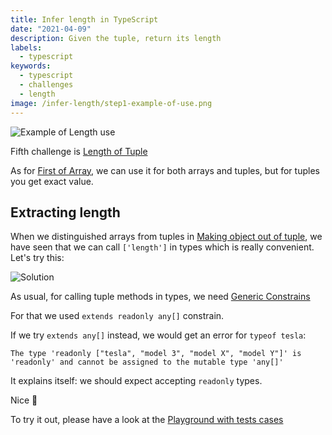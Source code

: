 ```yaml
---
title: Infer length in TypeScript
date: "2021-04-09"
description: Given the tuple, return its length
labels:
  - typescript
keywords:
  - typescript
  - challenges
  - length
image: /infer-length/step1-example-of-use.png
---
```


![Example of Length use](/infer-length/step1-example-of-use.png)

Fifth challenge is [Length of Tuple](https://github.com/type-challenges/type-challenges/blob/master/questions/18-easy-tuple-length/README.md)

As for [First of Array](/2021-04-08-infer-first-element/), we can use it for both arrays and tuples, but for tuples you get exact value.

## Extracting length

When we distinguished arrays from tuples in [Making object out of tuple](/2021-04-07-making-object-out-of-tuple/#an-array-or-a-tuple), we have seen that we can call `['length']` in types which is really convenient. Let's try this:

![Solution](/infer-length/step2-solution.png)

As usual, for calling tuple methods in types, we need [Generic Constrains](https://www.typescriptlang.org/docs/handbook/2/generics.html#generic-constraints)

For that we used `extends readonly any[]` constrain.

If we try `extends any[]` instead, we would get an error for `typeof tesla`:

`The type 'readonly ["tesla", "model 3", "model X", "model Y"]' is 'readonly' and cannot be assigned to the mutable type 'any[]'`

It explains itself: we should expect accepting `readonly` types.

Nice 💫

To try it out, please have a look at the [Playground with tests cases](https://www.typescriptlang.org/play?#code/PQKgUABBCMAcEFoIBkCmA7A5gFwBYQHsAzCAFQFcAHAG1UkQUafoCMBPCAZwEt0CD0EABQABHnwEBKCAGJUAQ04cZ2KrXr0ZWiAEVyqTtm4CNUAGIEAThEzcAbhgjyIqmqgA0ENgXIR0qVAATCABjSwVsVCcbDFRLbhCIAAM0LDwkz0oEgGsXXCjaNPxiPKjXdSh6C2tUAA95AFs3U2SkpOxOemw2SjKDamcAXggAbQBySM4Bsc8xhoJA1GoIAGYZiDmFpYgADXXNxeWATTGAXS6eqM5KeRDUHYhh8bMAQWQAYQB5ADkIAE59q8Pj8IAAJACiLwAaidZgARABKLwA4j99gBlUgvBHo0EASQACvtQQBVACyL1+6IJL3e4LMyDxyNBpDOLW6vRc-XkqRw+GGvLwAB5JgMAHxQYDACB1XohSLBAAsF0511u90F-JQGD5QrVdx2EqlMtqcoVEAArPQ2kkWhKodxUAB3QiCZHcbCg8gsABcEFw2GwlE4PqlHRCuAAdAArTiRqyYYBwMAgYBgdOgCAAfRzubzuYgRx81neWzBcSi+arOYgqfTHKimqFpBNkXQgU4TnQbBGpwlw1I40KfLZYEz1arZAM2Ag70UBmzE7ztbT3CaVhnAG8IOCAI7keTUTzg02oeUQAC+ECIlgIDQ2IgbCAjh+HBmA5CM1E4Y3TIQEhhclMQyjBM3L7PMhyrBBWzLHssyQdsJynE4nb-ughhgOhgH6vcjygUCXy-ACsyESCELQrCGyIiiaKzJi2K4oSxLkpSEDUrS9KMsyrIoYooQAdg9aXKE86dk89AnmaQp7ge1BCk2DYlKK8hip4ipimpkmnvKMn7oeCk6sKSkkLhhqeBamnuGA5zpmOICLkuNZmOQlh4HE7GRMGjlOSu9n0BK6K4PI4ReMWXAENQn7GBhfoBkGIZhpwEYxnGCZJrAwDyBhTpxAFEAOs6EVRUYAFxYGwahsA4ZRrG8aWImcDAJwkXRQB+VklYUTvMF1BviG-oVYl1XJbVaUNSmaZgEAA)
